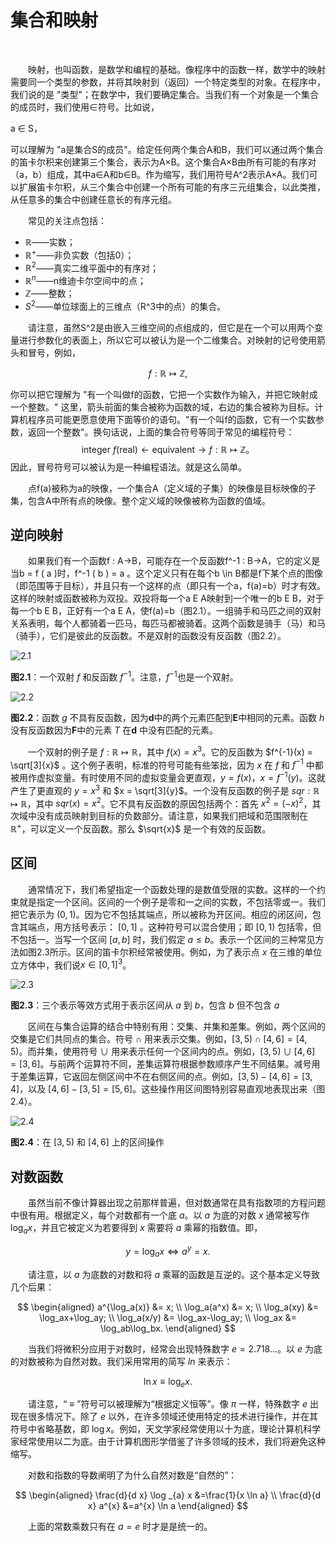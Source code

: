 # 集合和映射

<br/>

&emsp;&emsp;映射，也叫函数，是数学和编程的基础。像程序中的函数一样，数学中的映射需要同一个类型的参数，并将其映射到（返回）一个特定类型的对象。在程序中，我们说的是 "类型"；在数学中，我们要确定集合。当我们有一个对象是一个集合的成员时，我们使用∈符号。比如说，

a ∈ S，

可以理解为 "a是集合S的成员"。给定任何两个集合A和B，我们可以通过两个集合的笛卡尔积来创建第三个集合，表示为A×B。这个集合A×B由所有可能的有序对（a，b）组成，其中a∈A和b∈B。作为缩写，我们用符号A^2表示A×A。我们可以扩展笛卡尔积，从三个集合中创建一个所有可能的有序三元组集合，以此类推，从任意多的集合中创建任意长的有序元组。

&emsp;&emsp;常见的关注点包括：
- $\mathbb{R}$——实数；
- $\mathbb{R^+}$——非负实数（包括0）；
- $\mathbb{R}^2$——真实二维平面中的有序对；
- $\mathbb{R}^n$——n维迪卡尔空间中的点；
- $\mathbb{Z}$——整数；
- $S^2$——单位球面上的三维点（R^3中的点）的集合。

&emsp;&emsp;请注意，虽然S^2是由嵌入三维空间的点组成的，但它是在一个可以用两个变量进行参数化的表面上，所以它可以被认为是一个二维集合。对映射的记号使用箭头和冒号，例如，

$$
f : \mathbb{R} \mapsto \mathbb{Z},
$$

你可以把它理解为 "有一个叫做f的函数，它把一个实数作为输入，并把它映射成一个整数。" 这里，箭头前面的集合被称为函数的域，右边的集合被称为目标。计算机程序员可能更愿意使用下面等价的语句。"有一个叫f的函数，它有一个实数参数，返回一个整数"。换句话说，上面的集合符号等同于常见的编程符号：
$$
\text{integer} \  f(\text{real}) \leftarrow \text{equivalent} \rightarrow f : \mathbb{R} \mapsto \mathbb{Z}。
$$
因此，冒号符号可以被认为是一种编程语法。就是这么简单。

&emsp;&emsp;点f(a)被称为a的映像，一个集合A（定义域的子集）的映像是目标映像的子集，包含A中所有点的映像。整个定义域的映像被称为函数的值域。

## 逆向映射

&emsp;&emsp;如果我们有一个函数f : A->B，可能存在一个反函数f^-1 : B->A，它的定义是当b = f ( a )时，f^-1 ( b ) = a 。这个定义只有在每个b \in B都是f下某个点的图像（即范围等于目标），并且只有一个这样的点（即只有一个a，f(a)=b）时才有效。这样的映射或函数被称为双投。双投将每一个a E A映射到一个唯一的b E B，对于每一个b E B，正好有一个a E A，使f(a)=b（图2.1）。一组骑手和马匹之间的双射关系表明，每个人都骑着一匹马，每匹马都被骑着。这两个函数是骑手（马）和马（骑手），它们是彼此的反函数。不是双射的函数没有反函数（图2.2）。

![2.1](./img/2.1.png)

**图2.1**：一个双射 $f$ 和反函数 $f^{-1}$。注意，$f^{-1}$也是一个双射。

![2.2](./img/2.2.png)

**图2.2**：函数 $g$ 不具有反函数，因为$\textbf{d}$中的两个元素匹配到$\textbf{E}$中相同的元素。函数 $h$ 没有反函数因为$\textbf{F}$中的元素 $T$ 在$\textbf{d}$ 中没有匹配的元素。

&emsp;&emsp;一个双射的例子是 $f : \mathbb{R} \mapsto \mathbb{R}$，其中 $f(x) = x^3$。它的反函数为 $f^{-1}(x) = \sqrt[3]{x}$ 。这个例子表明，标准的符号可能有些笨拙，因为 $x$ 在 $f$ 和 $f^{-1}$ 中都被用作虚拟变量。有时使用不同的虚拟变量会更直观，$y = f(x)$，$x=f^{-1}(y)$。这就产生了更直观的 $y = x^3$ 和 $x = \sqrt[3]{y}$。一个没有反函数的例子是 $sqr : \mathbb{R} \mapsto \mathbb{R}$，其中 $sqr(x) = x^2$。它不具有反函数的原因包括两个：首先 $x^2 = (-x)^2$，其次域中没有成员映射到目标的负数部分。请注意，如果我们把域和范围限制在 $\mathbb{R^+}$，可以定义一个反函数。那么 $\sqrt{x}$ 是一个有效的反函数。

## 区间

&emsp;&emsp;通常情况下，我们希望指定一个函数处理的是数值受限的实数。这样的一个约束就是指定一个区间。区间的一个例子是零和一之间的实数，不包括零或一。我们把它表示为 $(0,1)$。因为它不包括其端点，所以被称为开区间。相应的闭区间，包含其端点，用方括号表示： $[ 0 , 1 ]$ 。这种符号可以混合使用；即 $[0,1)$ 包括零，但不包括一。当写一个区间 $[a,b]$ 时，我们假定 $a \leq b$。表示一个区间的三种常见方法如图2.3所示。区间的笛卡尔积经常被使用。例如，为了表示点 $x$ 在三维的单位立方体中，我们说$x \in [0, 1]^3$。

![2.3](./img/2.3.png)

**图2.3**：三个表示等效方式用于表示区间从 $a$ 到 $b$，包含 $b$ 但不包含 $a$

&emsp;&emsp;区间在与集合运算的结合中特别有用：交集、并集和差集。例如，两个区间的交集是它们共同点的集合。符号 $\cap$ 用来表示交集。例如，$[3,5) \cap [4,6] = [4,5)$。而并集，使用符号 $\cup$ 用来表示任何一个区间内的点。例如，$[3,5) \cup [4,6] = [3,6]$。与前两个运算符不同，差集运算符根据参数顺序产生不同结果。减号用于差集运算，它返回左侧区间中不在右侧区间的点。例如，$[3,5) - [4,6] = [3,4]$，以及 $[4,6] - [3,5] = [5,6]$。这些操作用区间图特别容易直观地表现出来（图2.4）。

![2.4](./img/2.4.png)

**图2.4**：在 $[3,5)$ 和 $[4,6]$ 上的区间操作

## 对数函数

&emsp;&emsp;虽然当前不像计算器出现之前那样普遍，但对数通常在具有指数项的方程问题中很有用。根据定义，每个对数都有一个底 $a$。以 $a$ 为底的对数 $x$ 通常被写作 $\log_ax$，并且它被定义为若要得到 $x$ 需要将 $a$ 乘幂的指数值。即，

$$y = \log_ax \iff a^y = x. $$

&emsp;&emsp;请注意，以 $a$ 为底数的对数和将 $a$ 乘幂的函数是互逆的。这个基本定义导致几个后果：

$$
\begin{aligned}
a^{\log_a(x)} &= x; \\
\log_a(a^x) &= x; \\
\log_a(xy) &= \log_ax+\log_ay; \\
\log_a(x/y) &= \log_ax-\log_ay; \\
\log_ax &= \log_ab\log_bx.
\end{aligned}
$$

&emsp;&emsp;当我们将微积分应用于对数时，经常会出现特殊数字 $e=2.718...$。以 $e$ 为底的对数被称为自然对数。我们采用常用的简写 $ln$ 来表示：

$$\ln x \equiv \log_ex.$$

&emsp;&emsp;请注意，“ $\equiv$ ”符号可以被理解为“根据定义恒等”。像 $\pi$ 一样，特殊数字 $e$ 出现在很多情况下。除了 $e$ 以外，在许多领域还使用特定的技术进行操作，并在其符号中省略基数，即 $\log x$。例如，天文学家经常使用以十为底，理论计算机科学家经常使用以二为底。由于计算机图形学借鉴了许多领域的技术，我们将避免这种缩写。

&emsp;&emsp;对数和指数的导数阐明了为什么自然对数是“自然的”：

$$
\begin{aligned}
\frac{d}{d x} \log _{a} x &=\frac{1}{x \ln a} \\
\frac{d}{d x} a^{x} &=a^{x} \ln a
\end{aligned}
$$

&emsp;&emsp;上面的常数乘数只有在 $a = e$ 时才是是统一的。